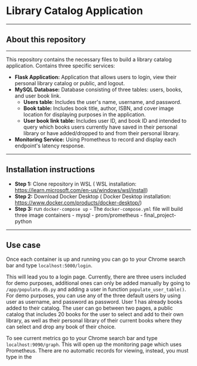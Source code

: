 # Library Catalog Application 
----

## About this repository
----
This repository contains the necessary files to build a library catalog application. Contains three specific services:
- **Flask Application:** Application that allows users to login, view their personal library catalog or public, and logout. 
- **MySQL Database:** Database consisting of three tables: users, books, and user book link.
    - **Users table**: Includes the user's name, username, and password.
    - **Book table:** Includes book title, author, ISBN, and cover image location for displaying purposes in the application.
    - **User book link table:** Includes user ID, and book ID and intended to query which books users currently have saved in their personal library or have added/dropped to and from their personal library.
- **Monitoring Service:** Using Prometheus to record and display each endpoint's latency response. 

----
## Installation instructions 
- **Step 1:** Clone repository in WSL ( WSL installation: https://learn.microsoft.com/en-us/windows/wsl/install) 
- **Step 2:** Download Docker Desktop ( Docker Desktop installation: https://www.docker.com/products/docker-desktop/) 
- **Step 3:** run ```docker-compose up```
      - The ```docker-compose.yml``` file will build three image containers
          - mysql
          - prom/prometheus
          - final_project-python
---
## Use case
Once each container is up and running you can go to your Chrome search bar and type ```localhost:5000/login```.

This will lead you to a login page. 
Currently, there are three users included for demo purposes, additional ones can only be added manually by going to ```/app/populate.db.py``` and adding a user in function ```populate_user_table()```. 
For demo purposes, you can use any of the three default users by using user<number> as username, and password<number> as password. User 1 has already books added to their catalog.
The user can go between two pages, a public catalog that includes 20 books for the user to select and add to their own library, as well as their personal library of their current books where they can select and drop any book of their choice. 

To see current metrics go to your Chrome search bar and type ```localhost:9090/graph```. This will open up the monitoring page which uses Prometheus. There are no automatic records for viewing, instead, you must type in the <insert thing here> 
